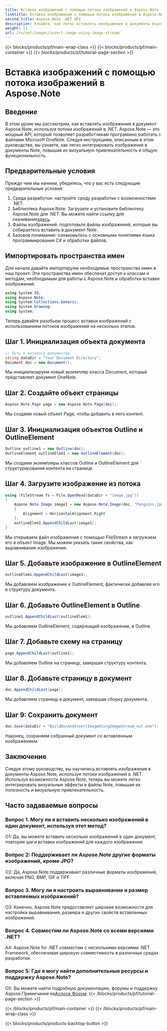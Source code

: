 ```yaml
---
title: Вставка изображений с помощью потока изображений в Aspose.Note
linktitle: Вставка изображений с помощью потока изображений в Aspose.Note
second_title: Aspose.Note .NET API
description: Узнайте, как легко вставлять изображения в документы Aspose.Note, используя потоки изображений в .NET. Улучшайте свои файлы Note с помощью визуальных эффектов без особых усилий.
weight: 11
url: /ru/net/images/insert-image-using-image-stream/
---
```


{{< blocks/products/pf/main-wrap-class >}}
{{< blocks/products/pf/main-container >}}
{{< blocks/products/pf/tutorial-page-section >}}

# Вставка изображений с помощью потока изображений в Aspose.Note

## Введение

В этом уроке мы рассмотрим, как вставлять изображения в документ Aspose.Note, используя потоки изображений в .NET. Aspose.Note — это мощный API, который позволяет разработчикам программно работать с файлами Microsoft OneNote. Следуя инструкциям, описанным в этом руководстве, вы узнаете, как легко интегрировать изображения в документы Note, повышая их визуальную привлекательность и общую функциональность.

## Предварительные условия

Прежде чем мы начнем, убедитесь, что у вас есть следующие предварительные условия:
1. Среда разработки: настройте среду разработки с возможностями .NET.
2.  Библиотека Aspose.Note: Загрузите и установите библиотеку Aspose.Note для .NET. Вы можете найти ссылку для скачивания[здесь](https://releases.aspose.com/note/net/).
3. Файлы изображений: подготовьте файлы изображений, которые вы собираетесь вставить в документ Note.
4. Базовое понимание: ознакомьтесь с основными понятиями языка программирования C# и обработки файлов.

## Импортировать пространства имен
Для начала давайте импортируем необходимые пространства имен в наш проект. Эти пространства имен обеспечат доступ к классам и методам, необходимым для работы с Aspose.Note и обработки вставки изображений.

```csharp
using System.IO;
using Aspose.Note;
using System.Collections.Generic;
using System.Drawing;
using System;
```

Теперь давайте разобьем процесс вставки изображений с использованием потоков изображений на несколько этапов.

## Шаг 1. Инициализация объекта документа
```csharp
// Путь к каталогу документов.
string dataDir = "Your Document Directory";
Document doc = new Document();
```
Мы инициализируем новый экземпляр класса Document, который представляет документ OneNote.

## Шаг 2. Создайте объект страницы
```csharp
Aspose.Note.Page page = new Aspose.Note.Page(doc);
```
Мы создаем новый объект Page, чтобы добавить в него контент.

## Шаг 3. Инициализация объектов Outline и OutlineElement
```csharp
Outline outline1 = new Outline(doc);
OutlineElement outlineElem1 = new OutlineElement(doc);
```
Мы создаем экземпляры классов Outline и OutlineElement для структурирования контента на странице.

## Шаг 4. Загрузите изображение из потока
```csharp
using (FileStream fs = File.OpenRead(dataDir + "image.jpg"))
{
    Aspose.Note.Image image1 = new Aspose.Note.Image(doc, "Penguins.jpg", fs)
    {
        Alignment = HorizontalAlignment.Right
    };
    outlineElem1.AppendChildLast(image1);
}
```
Мы открываем файл изображения с помощью FileStream и загружаем его в объект Image. Мы можем указать такие свойства, как выравнивание изображения.

## Шаг 5. Добавьте изображение в OutlineElement
```csharp
outlineElem1.AppendChildLast(image1);
```
Мы добавляем изображение к OutlineElement, фактически добавляя его в структуру документа.

## Шаг 6. Добавьте OutlineElement в Outline
```csharp
outline1.AppendChildLast(outlineElem1);
```
Мы добавляем OutlineElement, содержащий изображение, в Outline.

## Шаг 7. Добавьте схему на страницу
```csharp
page.AppendChildLast(outline1);
```
Мы добавляем Outline на страницу, завершая структуру контента.

## Шаг 8. Добавьте страницу в документ
```csharp
doc.AppendChildLast(page);
```
Мы добавляем страницу в документ, завершая сборку документа.

## Шаг 9: Сохранить документ
```csharp
doc.Save(dataDir + "BuildDocAndInsertImageUsingImageStream_out.one");
```
Наконец, сохраняем собранный документ со вставленным изображением.

## Заключение
Следуя этому руководству, вы научились вставлять изображения в документы Aspose.Note, используя потоки изображений в .NET. Используя возможности Aspose.Note, теперь вы можете легко интегрировать визуальные эффекты в файлы Note, повышая их полезность и визуальную привлекательность.

## Часто задаваемые вопросы

### Вопрос 1. Могу ли я вставить несколько изображений в один документ, используя этот метод?

О1: Да, вы можете вставить несколько изображений в один документ, повторяя шаги вставки изображений для каждого изображения.

### Вопрос 2: Поддерживает ли Aspose.Note другие форматы изображений, кроме JPG?

О2: Да, Aspose.Note поддерживает различные форматы изображений, включая PNG, BMP, GIF и TIFF.

### Вопрос 3. Могу ли я настроить выравнивание и размер вставляемых изображений?

О3: Конечно, Aspose.Note предоставляет широкие возможности для настройки выравнивания, размера и других свойств вставленных изображений.

### Вопрос 4. Совместим ли Aspose.Note со всеми версиями .NET?

A4: Aspose.Note for .NET совместим с несколькими версиями .NET Framework, обеспечивая широкую совместимость в различных средах разработки.

### Вопрос 5: Где я могу найти дополнительные ресурсы и поддержку Aspose.Note?

 О5: Вы можете найти подробную документацию, форумы и поддержку Aspose.Примечание на[Аспосе Форум](https://forum.aspose.com/c/note/28).
{{< /blocks/products/pf/tutorial-page-section >}}

{{< /blocks/products/pf/main-container >}}
{{< /blocks/products/pf/main-wrap-class >}}

{{< blocks/products/products-backtop-button >}}
